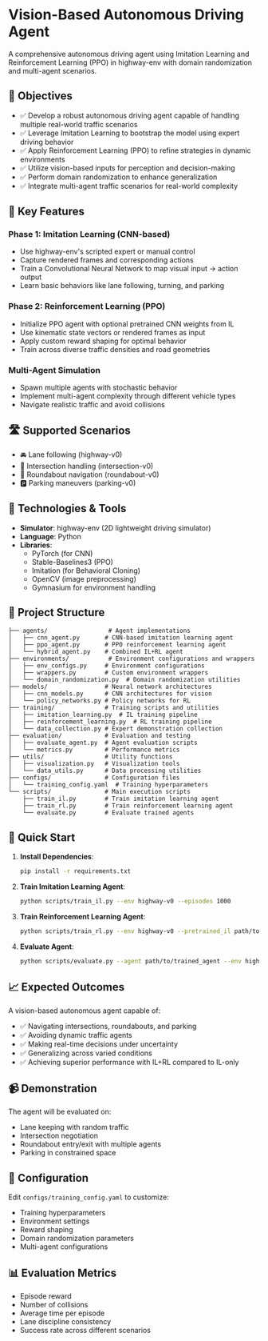 # Vision-Based Autonomous Driving Agent

A comprehensive autonomous driving agent using Imitation Learning and Reinforcement Learning (PPO) in highway-env with domain randomization and multi-agent scenarios.

## 🎯 Objectives

- ✅ Develop a robust autonomous driving agent capable of handling multiple real-world traffic scenarios
- ✅ Leverage Imitation Learning to bootstrap the model using expert driving behavior
- ✅ Apply Reinforcement Learning (PPO) to refine strategies in dynamic environments
- ✅ Utilize vision-based inputs for perception and decision-making
- ✅ Perform domain randomization to enhance generalization
- ✅ Integrate multi-agent traffic scenarios for real-world complexity

## 🚗 Key Features

### Phase 1: Imitation Learning (CNN-based)
- Use highway-env's scripted expert or manual control
- Capture rendered frames and corresponding actions
- Train a Convolutional Neural Network to map visual input → action output
- Learn basic behaviors like lane following, turning, and parking

### Phase 2: Reinforcement Learning (PPO)
- Initialize PPO agent with optional pretrained CNN weights from IL
- Use kinematic state vectors or rendered frames as input
- Apply custom reward shaping for optimal behavior
- Train across diverse traffic densities and road geometries

### Multi-Agent Simulation
- Spawn multiple agents with stochastic behavior
- Implement multi-agent complexity through different vehicle types
- Navigate realistic traffic and avoid collisions

## 🛣️ Supported Scenarios

- 🚘 Lane following (highway-v0)
- 🚦 Intersection handling (intersection-v0)
- 🔁 Roundabout navigation (roundabout-v0)
- 🅿️ Parking maneuvers (parking-v0)

## 🧰 Technologies & Tools

- **Simulator**: highway-env (2D lightweight driving simulator)
- **Language**: Python
- **Libraries**:
  - PyTorch (for CNN)
  - Stable-Baselines3 (PPO)
  - Imitation (for Behavioral Cloning)
  - OpenCV (image preprocessing)
  - Gymnasium for environment handling

## 📁 Project Structure

```
├── agents/                 # Agent implementations
│   ├── cnn_agent.py       # CNN-based imitation learning agent
│   ├── ppo_agent.py       # PPO reinforcement learning agent
│   └── hybrid_agent.py    # Combined IL+RL agent
├── environments/           # Environment configurations and wrappers
│   ├── env_configs.py     # Environment configurations
│   ├── wrappers.py        # Custom environment wrappers
│   └── domain_randomization.py  # Domain randomization utilities
├── models/                # Neural network architectures
│   ├── cnn_models.py      # CNN architectures for vision
│   └── policy_networks.py # Policy networks for RL
├── training/              # Training scripts and utilities
│   ├── imitation_learning.py  # IL training pipeline
│   ├── reinforcement_learning.py  # RL training pipeline
│   └── data_collection.py # Expert demonstration collection
├── evaluation/            # Evaluation and testing
│   ├── evaluate_agent.py  # Agent evaluation scripts
│   └── metrics.py         # Performance metrics
├── utils/                 # Utility functions
│   ├── visualization.py   # Visualization tools
│   └── data_utils.py      # Data processing utilities
├── configs/               # Configuration files
│   └── training_config.yaml  # Training hyperparameters
└── scripts/               # Main execution scripts
    ├── train_il.py        # Train imitation learning agent
    ├── train_rl.py        # Train reinforcement learning agent
    └── evaluate.py        # Evaluate trained agents
```

## 🚀 Quick Start

1. **Install Dependencies**:
   ```bash
   pip install -r requirements.txt
   ```

2. **Train Imitation Learning Agent**:
   ```bash
   python scripts/train_il.py --env highway-v0 --episodes 1000
   ```

3. **Train Reinforcement Learning Agent**:
   ```bash
   python scripts/train_rl.py --env highway-v0 --pretrained_il path/to/il_model
   ```

4. **Evaluate Agent**:
   ```bash
   python scripts/evaluate.py --agent path/to/trained_agent --env highway-v0
   ```

## 📈 Expected Outcomes

A vision-based autonomous agent capable of:
- ✅ Navigating intersections, roundabouts, and parking
- ✅ Avoiding dynamic traffic agents
- ✅ Making real-time decisions under uncertainty
- ✅ Generalizing across varied conditions
- ✅ Achieving superior performance with IL+RL compared to IL-only

## 📹 Demonstration

The agent will be evaluated on:
- Lane keeping with random traffic
- Intersection negotiation
- Roundabout entry/exit with multiple agents
- Parking in constrained space

## 🔧 Configuration

Edit `configs/training_config.yaml` to customize:
- Training hyperparameters
- Environment settings
- Reward shaping
- Domain randomization parameters
- Multi-agent configurations

## 📊 Evaluation Metrics

- Episode reward
- Number of collisions
- Average time per episode
- Lane discipline consistency
- Success rate across different scenarios